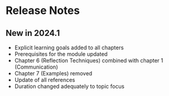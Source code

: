 # Release Notes
## New in 2024.1
- Explicit learning goals added to all chapters
- Prerequisites for the module updated
- Chapter 6 (Reflection Techniques) combined with chapter 1 (Communication)
- Chapter 7 (Examples) removed
- Update of all references
- Duration changed adequately to topic focus

